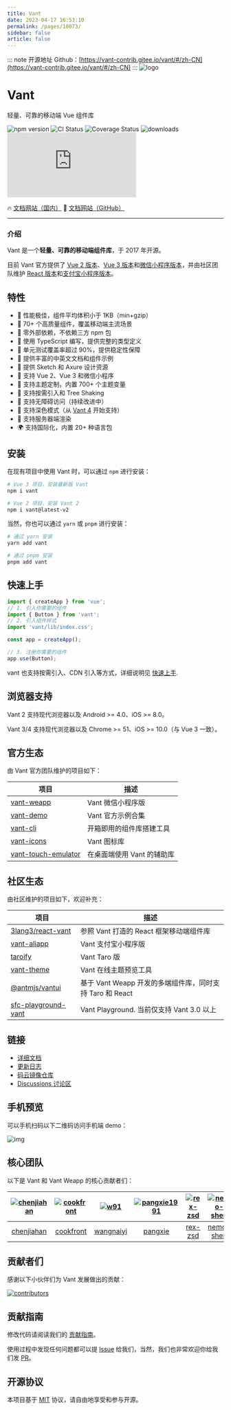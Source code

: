 ```yaml
---
title: Vant
date: 2023-04-17 16:53:10
permalink: /pages/10073/
sidebar: false
article: false
---
```

::: note 开源地址
Github：[https://vant-contrib.gitee.io/vant/#/zh-CN](https://vant-contrib.gitee.io/vant/#/zh-CN)
:::
![logo](https://fastly.jsdelivr.net/npm/@vant/assets/logo.png)

# Vant

轻量、可靠的移动端 Vue 组件库

![npm version](https://img.shields.io/npm/v/vant?style=flat-square) ![CI Status](https://img.shields.io/github/workflow/status/vant-ui/vant/CI/dev?style=flat-square) ![Coverage Status](https://img.shields.io/codecov/c/github/vant-ui/vant/dev.svg?style=flat-square&color=#4fc08d) ![downloads](https://img.shields.io/npm/dm/vant.svg?style=flat-square&color=#4fc08d) ![Gzip Size](https://img.badgesize.io/https://unpkg.com/vant@3/lib/vant.min.js?compression=gzip&style=flat-square&label=gzip%20size&color=#4fc08d)

🔥 [文档网站（国内）](https://vant-contrib.gitee.io/vant)  🌈 [文档网站（GitHub）](https://vant-ui.github.io/vant)

------

### 介绍

Vant 是一个**轻量、可靠的移动端组件库**，于 2017 年开源。

目前 Vant 官方提供了 [Vue 2 版本](https://vant-contrib.gitee.io/vant/v2)、[Vue 3 版本](https://vant-contrib.gitee.io/vant)和[微信小程序版本](http://vant-contrib.gitee.io/vant-weapp)，并由社区团队维护 [React 版本](https://github.com/3lang3/react-vant)和[支付宝小程序版本](https://github.com/ant-move/Vant-Aliapp)。

## 特性

- 🚀 性能极佳，组件平均体积小于 1KB（min+gzip）
- 🚀 70+ 个高质量组件，覆盖移动端主流场景
- 🚀 零外部依赖，不依赖三方 npm 包
- 💪 使用 TypeScript 编写，提供完整的类型定义
- 💪 单元测试覆盖率超过 90%，提供稳定性保障
- 📖 提供丰富的中英文文档和组件示例
- 📖 提供 Sketch 和 Axure 设计资源
- 🍭 支持 Vue 2、Vue 3 和微信小程序
- 🍭 支持主题定制，内置 700+ 个主题变量
- 🍭 支持按需引入和 Tree Shaking
- 🍭 支持无障碍访问（持续改进中）
- 🍭 支持深色模式（从 [Vant 4](https://vant-contrib.gitee.io/vant/v4/#/zh-CN/config-provider) 开始支持）
- 🍭 支持服务器端渲染
- 🌍 支持国际化，内置 20+ 种语言包

## 安装

在现有项目中使用 Vant 时，可以通过 `npm` 进行安装：

```bash
# Vue 3 项目，安装最新版 Vant
npm i vant

# Vue 2 项目，安装 Vant 2
npm i vant@latest-v2
```

当然，你也可以通过 `yarn` 或 `pnpm` 进行安装：

```bash
# 通过 yarn 安装
yarn add vant

# 通过 pnpm 安装
pnpm add vant
```

## 快速上手

```js
import { createApp } from 'vue';
// 1. 引入你需要的组件
import { Button } from 'vant';
// 2. 引入组件样式
import 'vant/lib/index.css';

const app = createApp();

// 3. 注册你需要的组件
app.use(Button);
```

vant 也支持按需引入、CDN 引入等方式，详细说明见 [快速上手](https://vant-contrib.gitee.io/vant#/zh-CN/quickstart).

## 浏览器支持

Vant 2 支持现代浏览器以及 Android >= 4.0、iOS >= 8.0。

Vant 3/4 支持现代浏览器以及 Chrome >= 51、iOS >= 10.0（与 Vue 3 一致）。

## 官方生态

由 Vant 官方团队维护的项目如下：

| 项目                                                         | 描述                       |
| ------------------------------------------------------------ | -------------------------- |
| [vant-weapp](https://github.com/vant-ui/vant-weapp) | Vant 微信小程序版          |
| [vant-demo](https://github.com/vant-ui/vant-demo) | Vant 官方示例合集          |
| [vant-cli](https://github.com/vant-ui/vant/tree/main/packages/vant-cli) | 开箱即用的组件库搭建工具   |
| [vant-icons](https://github.com/vant-ui/vant/tree/main/packages/vant-icons) | Vant 图标库                |
| [vant-touch-emulator](https://github.com/vant-ui/vant/tree/main/packages/vant-touch-emulator) | 在桌面端使用 Vant 的辅助库 |

## 社区生态

由社区维护的项目如下，欢迎补充：

| 项目                                                         | 描述                                                     |
| ------------------------------------------------------------ | -------------------------------------------------------- |
| [3lang3/react-vant](https://github.com/3lang3/react-vant) | 参照 Vant 打造的 React 框架移动端组件库                  |
| [vant-aliapp](https://github.com/ant-move/Vant-Aliapp) | Vant 支付宝小程序版                                      |
| [taroify](https://gitee.com/mallfoundry/taroify) | Vant Taro 版                                             |
| [vant-theme](https://github.com/Aisen60/vant-theme) | Vant 在线主题预览工具                                    |
| [@antmjs/vantui](https://github.com/antmjs/vantui) | 基于 Vant Weapp 开发的多端组件库，同时支持 Taro 和 React |
| [sfc-playground-vant](https://github.com/zhixiaoqiang/sfc-playground-vant) | Vant Playground. 当前仅支持 Vant 3.0 以上                |

## 链接

- [详细文档](https://vant-contrib.gitee.io/vant)
- [更新日志](https://vant-contrib.gitee.io/vant#/zh-CN/changelog)
- [码云镜像仓库](https://gitee.com/vant-contrib/vant)
- [Discussions 讨论区](https://github.com/vant-ui/vant/discussions)

## 手机预览

可以手机扫码以下二维码访问手机端 demo：

![img](https://fastly.jsdelivr.net/npm/@vant/assets/preview-qrcode.png)

## 核心团队

以下是 Vant 和 Vant Weapp 的核心贡献者们：

| [![chenjiahan](https://avatars.githubusercontent.com/u/7237365?s=80&v=4)](https://github.com/chenjiahan/) | [![cookfront](https://avatars.githubusercontent.com/u/4829465?s=80&v=4)](https://github.com/cookfront/) | [![w91](https://avatars.githubusercontent.com/u/2599455?s=80&v=4)](https://github.com/w91/) | [![pangxie1991](https://avatars.githubusercontent.com/u/5961240?s=80&v=4)](https://github.com/pangxie1991/) | [![rex-zsd](https://avatars.githubusercontent.com/u/8767877?s=80&v=4)](https://github.com/rex-zsd/) | [![nemo-shen](https://avatars.githubusercontent.com/u/13480805?s=80&v=4)](https://github.com/nemo-shen/) | [![Lindysen](https://avatars.githubusercontent.com/u/33708359?s=80&v=4)](https://github.com/Lindysen/) | [![nemo-shen](https://avatars.githubusercontent.com/u/16181940?s=80&v=4)](https://github.com/JakeLaoyu/) |
| :----------------------------------------------------------: | :----------------------------------------------------------: | :----------------------------------------------------------: | :----------------------------------------------------------: | :----------------------------------------------------------: | :----------------------------------------------------------: | :----------------------------------------------------------: | :----------------------------------------------------------: |
| [chenjiahan](https://github.com/chenjiahan/) | [cookfront](https://github.com/cookfront/) | [wangnaiyi](https://github.com/w91/) | [pangxie](https://github.com/pangxie1991/) | [rex-zsd](https://github.com/rex-zsd/) | [nemo-shen](https://github.com/nemo-shen/) | [Lindysen](https://github.com/Lindysen/) | [JakeLaoyu](https://github.com/JakeLaoyu/) |

## 贡献者们

感谢以下小伙伴们为 Vant 发展做出的贡献：



[![contributors](https://opencollective.com/vant/contributors.svg?width=890&button=false)](https://github.com/vant-ui/vant/graphs/contributors)

## 贡献指南

修改代码请阅读我们的 [贡献指南](https://vant-contrib.gitee.io/vant/#/zh-CN/contribution)。

使用过程中发现任何问题都可以提 [Issue](https://github.com/vant-ui/vant/issues) 给我们，当然，我们也非常欢迎你给我们发 [PR](https://github.com/vant-ui/vant/pulls)。

## 开源协议

本项目基于 [MIT](https://zh.wikipedia.org/wiki/MIT許可證) 协议，请自由地享受和参与开源。